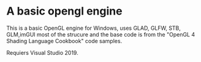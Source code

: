 # A basic opengl engine

This is a basic OpenGL engine for Windows, uses GLAD, GLFW, STB, GLM,imGUI most of the strucure and the base code is from the "OpenGL 4 Shading Language Cookbook" code samples.

Requiers Visual Studio 2019.